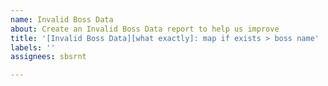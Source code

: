 ```yaml
---
name: Invalid Boss Data
about: Create an Invalid Boss Data report to help us improve
title: '[Invalid Boss Data][what exactly]: map if exists > boss name'
labels: ''
assignees: sbsrnt

---
```


<!-- If your issue title was not prefilled: -->
<!-- Please stick to issue title placeholder (see examples below): [Invalid Boss Data][what exactly]: map if exists > boss name -->
<!-- issue title examples: -->
<!-- [Invalid Boss Data][Missing Ability]: Lair Of The Hydra > Guardian Of The Hydra > Doom Arrow -->
<!-- [Invalid Boss Data][Wrong Ability]: Lair Of The Hydra > Guardian Of The Hydra > Doom Arrow -->


<!-- If your issue title was prefilled -->
<!-- You are all set, as all the data we need is in the issue title :) -->
<!-- Just hit the "Submit new issue" button and you are good to go -->
<!-- Thanks! -->
